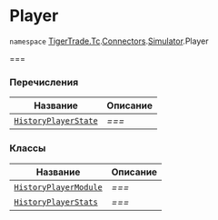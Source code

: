 # Player

`namespace` [TigerTrade.Tc](../../../).[Connectors](../../).[Simulator](../).Player

\===

### Перечисления

| Название                                         | Описание |
| ------------------------------------------------ | -------- |
| [`HistoryPlayerState`](historyplayerstate.cs.md) | _===_    |

### Классы

| Название                                           | Описание |
| -------------------------------------------------- | -------- |
| [`HistoryPlayerModule`](historyplayermodule.cs.md) | _===_    |
| [`HistoryPlayerStats`](historyplayerstats.cs.md)   | _===_    |
